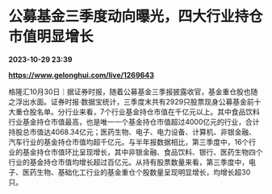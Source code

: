 # 公募基金三季度动向曝光，四大行业持仓市值明显增长

**2023-10-29 23:39**

**https://www.gelonghui.com/live/1269643**

格隆汇10月30日｜据证券时报，随着公募基金三季报披露收官，基金重仓股也随之浮出水面。证券时报·数据宝统计，三季度末共有2929只股票现身公募基金前十大重仓股名单。分行业来看，7个行业基金持仓市值在千亿元以上。其中食品饮料行业基金持仓市值最高，也是唯一一个基金持仓市值超过4000亿元的行业，合计持股总市值达4068.34亿元；医药生物、电子、电力设备、计算机、非银金融、汽车行业的基金持仓市值均超千亿元。与半年报数据相比，第三季度中，16个行业的基金持仓市值环比呈现增长，其中非银金融、食品饮料、银行、医药生物四个行业的基金持仓市值均增长超过百亿元。从持有股票数量来看，第三季度中，电子、医药生物、基础化工行业的基金重仓个股数量呈现明显增长，均增长超30只。